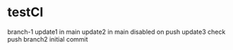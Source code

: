 # testCI
branch-1
update1 in main
update2 in main disabled on push
update3 check push
branch2 initial commit